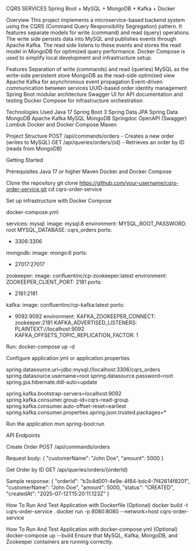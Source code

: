 CQRS SERVICES
Spring Boot + MySQL + MongoDB + Kafka + Docker

Overview
This project implements a microservice-based backend system using the CQRS (Command Query Responsibility Segregation) pattern. It features separate models for write (command) and read (query) operations. The write side persists data into MySQL and publishes events through Apache Kafka. The read side listens to these events and stores the read model in MongoDB for optimized query performance. Docker Compose is used to simplify local development and infrastructure setup.

Features
Separation of write (commands) and read (queries)
MySQL as the write-side persistent store
MongoDB as the read-side optimized view
Apache Kafka for asynchronous event propagation
Event-driven communication between services
UUID-based order identity management
Spring Boot modular architecture
Swagger UI for API documentation and testing
Docker Compose for infrastructure orchestration

Technologies Used
Java 17
Spring Boot 3
Spring Data JPA
Spring Data MongoDB
Apache Kafka
MySQL
MongoDB
Springdoc OpenAPI (Swagger)
Lombok
Docker and Docker Compose
Maven

Project Structure
POST /api/commands/orders - Creates a new order (writes to MySQL)
GET /api/queries/orders/{id} - Retrieves an order by ID (reads from MongoDB)

Getting Started

Prerequisites
Java 17 or higher
Maven
Docker and Docker Compose

Clone the repository
git clone https://github.com/your-username/cqrs-order-service.git
cd cqrs-order-service

Set up infrastructure with Docker Compose

docker-compose.yml:

services:
mysql:
image: mysql:8
environment:
MYSQL_ROOT_PASSWORD: root
MYSQL_DATABASE: cqrs_orders
ports:
- 3306:3306

mongodb:
image: mongo:6
ports:
- 27017:27017

zookeeper:
image: confluentinc/cp-zookeeper:latest
environment:
ZOOKEEPER_CLIENT_PORT: 2181
ports:
- 2181:2181

kafka:
image: confluentinc/cp-kafka:latest
ports:
- 9092:9092
environment:
KAFKA_ZOOKEEPER_CONNECT: zookeeper:2181
KAFKA_ADVERTISED_LISTENERS: PLAINTEXT://localhost:9092
KAFKA_OFFSETS_TOPIC_REPLICATION_FACTOR: 1

Run:
docker-compose up -d

Configure application.yml or application.properties

spring.datasource.url=jdbc:mysql://localhost:3306/cqrs_orders
spring.datasource.username=root
spring.datasource.password=root
spring.jpa.hibernate.ddl-auto=update

spring.kafka.bootstrap-servers=localhost:9092
spring.kafka.consumer.group-id=cqrs-read-group
spring.kafka.consumer.auto-offset-reset=earliest
spring.kafka.consumer.properties.spring.json.trusted.packages=*

Run the application
mvn spring-boot:run

API Endpoints

Create Order
POST /api/commands/orders

Request body:
{
"customerName": "John Doe",
"amount": 5000
}

Get Order by ID
GET /api/queries/orders/{orderId}

Sample response:
{
"orderId": "b3c4d001-4e9e-4f84-bdc4-7f42614f8201",
"customerName": "John Doe",
"amount": 5000,
"status": "CREATED",
"createdAt": "2025-07-12T15:20:11.123Z"
}

How To Run And Test Application with Dockerfile (Optional)
docker build -t cqrs-order-service .
docker run -p 8080:8080 --network=host cqrs-order-service

How To Run And Test Application with docker-compose.yml (Optional)
docker-compose up --build
Ensure that MySQL, Kafka, MongoDB, and Zookeeper containers are running correctly.
